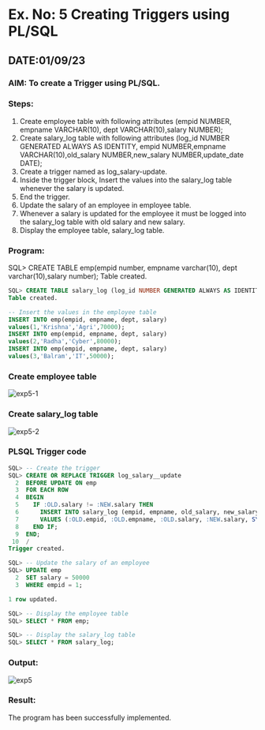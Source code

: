 # Ex. No: 5 Creating Triggers using PL/SQL
## DATE:01/09/23
### AIM: To create a Trigger using PL/SQL.

### Steps:
1. Create employee table with following attributes (empid NUMBER, empname VARCHAR(10), dept VARCHAR(10),salary NUMBER);
2. Create salary_log table with following attributes (log_id NUMBER GENERATED ALWAYS AS IDENTITY, empid NUMBER,empname VARCHAR(10),old_salary NUMBER,new_salary NUMBER,update_date DATE);
3. Create a trigger named as log_salary-update.
4. Inside the trigger block, Insert the values into the salary_log table whenever the salary is updated.
5. End the trigger.
6. Update the salary of an employee in employee table.
7. Whenever a salary is updated for the employee it must be logged into the salary_log table with old salary and new salary.
8. Display the employee table, salary_log table.

### Program:
SQL> CREATE TABLE emp(empid number, empname varchar(10), dept varchar(10),salary number);
Table created.
```sql
SQL> CREATE TABLE salary_log (log_id NUMBER GENERATED ALWAYS AS IDENTITY, empid NUMBER, empname VARCHAR2(10), old_salary NUMBER, new_salary NUMBER, update_date DATE);
Table created.

-- Insert the values in the employee table
INSERT INTO emp(empid, empname, dept, salary)
values(1,'Krishna','Agri',70000);
INSERT INTO emp(empid, empname, dept, salary)
values(2,'Radha','Cyber',80000);
INSERT INTO emp(empid, empname, dept, salary)
values(3,'Balram','IT',50000);
```
### Create employee table
![exp5-1](https://github.com/Rajeshanbu/Ex-No-5-Creating-Triggers-using-PL-SQL/assets/118924713/68278ba1-8c9c-4c6b-bf71-9e97fa058c9b)

### Create salary_log table
![exp5-2](https://github.com/Rajeshanbu/Ex-No-5-Creating-Triggers-using-PL-SQL/assets/118924713/cdd4628e-e58c-49a3-91b4-317390ffac70)

### PLSQL Trigger code
```sql
SQL> -- Create the trigger
SQL> CREATE OR REPLACE TRIGGER log_salary__update
  2  BEFORE UPDATE ON emp
  3  FOR EACH ROW
  4  BEGIN
  5    IF :OLD.salary != :NEW.salary THEN
  6      INSERT INTO salary_log (empid, empname, old_salary, new_salary, update_date)
  7      VALUES (:OLD.empid, :OLD.empname, :OLD.salary, :NEW.salary, SYSDATE);
  8    END IF;
  9  END;
 10  /
Trigger created.

SQL> -- Update the salary of an employee
SQL> UPDATE emp
  2  SET salary = 50000
  3  WHERE empid = 1;

1 row updated.

SQL> -- Display the employee table
SQL> SELECT * FROM emp;

SQL> -- Display the salary_log table
SQL> SELECT * FROM salary_log;
```
### Output:
![exp5](https://github.com/Rajeshanbu/Ex-No-5-Creating-Triggers-using-PL-SQL/assets/118924713/61547ea4-0b66-4828-a489-c03e200fc543)

### Result:
The program has been successfully implemented.
